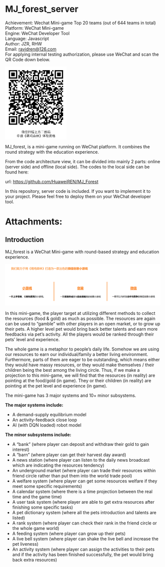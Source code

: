 # MJ_forest_server
 
Achievement: Wechat Mini-game Top 20 teams (out of 644 teams in total)  
Platform: WeChat Mini-game  
Engine: WeChat Developer Tool  
Language: Javascript  
Author: JZR, RHW  
Email: ravidren@126.com  
For applying internal testing authorization, please use WeChat and scan the QR Code down below.  

<img src="https://github.com/HuaweiREN/MJ_Forest/blob/master/pics/QR%20Code.png" width = "200" alt="" align=center />

MJ_forest, is a mini-game running on WeChat platform. It combines the round strategy with the education experience.  

From the code architecture view, it can be divided into mainly 2 parts: online (server side) and offline (local side). The codes to the local side can be found here:  

url: https://github.com/HuaweiREN/MJ_Forest  

In this repository, server code is included. If you want to implement it to your project. Please feel free to deploy them on your WeChat developer tool.

# Attachments:
## Introduction

MJ_forest is a WeChat Mini-game with round-based strategy and education experience.  

![image](https://github.com/HuaweiREN/MJ_Forest/blob/master/pics/game_introduction.PNG)    

In this mini-game, the player target at utilizing different methods to collect the resources (food & gold) as much as possible. The resources are again can be used to “gamble” with other players in an open market, or to grow up their pets. A higher level pet would bring back better talents and earn more feedbacks via pet’s activity. All the players would be ranked through their pets’ level and experience.  

The whole game is a metaphor to people’s daily life. Somehow we are using our resources to earn our individual/family a better living environment. Furthermore, parts of them are eager to be outstanding, which means either they would have massy resources, or they would make themselves / their children being the best among the living circle. Thus, if we make a projection to this mini-game, we will find that the resources (in reality) are pointing at the food/gold (in game). They or their children (in reality) are pointing at the pet level and experience (in game).  

The mini-game has 3 major systems and 10+ minor subsystems. 

**The major systems include:**  
- A demand-supply equilibrium model  
- An activity-feedback close loop  
- AI (with DQN loaded) robot model  

**The minor subsystems include:**
-	A “bank” (where player can deposit and withdraw their gold to gain interest)
-	A “barn” (where player can get their harvest day award)
-	A news station (where player can listen to the daily news broadcast which are indicating the resources tendency)
-	An underground market (where player can trade their resources within friend circle rather than put them into the world trade pool)
-	A welfare system (where player can get some resources welfare if they meet some specific requirements)
-	A calendar system (where there is a time projection between the real time and the game time)
-	A user task system (where player are able to get extra resources after finishing some specific tasks)
-	A pet dictionary system (where all the pets introduction and talents are listed)
-	A rank system (where player can check their rank in the friend circle or the whole game world)
-	A feeding system (where player can grow up their pets)
-	A live bell system (where player can shake the live bell and increase the pet liveness)
-	An activity system (where player can assign the activities to their pets and if the activity has been finished successfully, the pet would bring back extra resources)
